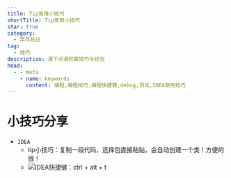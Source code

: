 ```yaml
---
title: Tip常用小技巧
shortTitle: Tip常用小技巧
star: true
category:
  - 菜鸟日记
tag:
  - 技巧
description: 课下点滴积累技巧与经验
head:
  - - meta
    - name: keywords
      content: 编程,编程技巧,编程快捷键,debug,调试,IDEA使用技巧
---
```










# 小技巧分享

* `IDEA`
  * tip小技巧：复制一段代码，选择包直接粘贴，会自动创建一个类！方便的很！
  * ![IDEA快捷键：ctrl + alt + t](https://cdn.jsdelivr.net/gh/wl2o2o/blogCdn/img/202308031918523.png)

